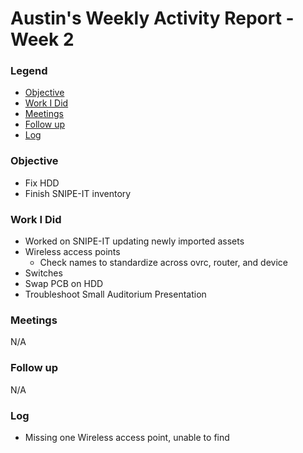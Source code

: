 # Austin's Weekly Activity Report - Week 2
### Legend
 - [Objective](#objective)
 - [Work I Did](#work-i-did)
 - [Meetings](#meetings)
 - [Follow up](#follow-up)
 - [Log](#log)

### Objective
 - Fix HDD
 - Finish SNIPE-IT inventory

### Work I Did
 - Worked on SNIPE-IT updating newly imported assets
  - Wireless access points
    - Check names to standardize across ovrc, router, and device
  - Switches
 - Swap PCB on HDD
 - Troubleshoot Small Auditorium Presentation


### Meetings
N/A
### Follow up
N/A
### Log
  - Missing one Wireless access point, unable to find
